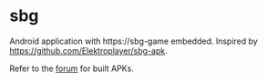 # sbg

Android application with https://sbg-game embedded. Inspired by https://github.com/Elektroplayer/sbg-apk.

Refer to the [forum](https://t.me/sbg_forum/91670/127106) for built APKs.
